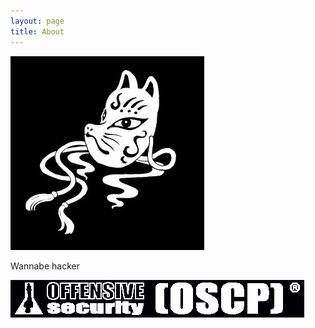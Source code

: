 ```yaml
---
layout: page
title: About
---
```

<style type="text/css">
#htb img {
all : initial;
}
</style>
<img src="/public/images/whitefox.jpg"><br>

<p>Wannabe hacker</p>

<div id="htb">
<script src="https://www.hackthebox.eu/badge/19000"></script>
</div>
<img src="/public/images/offsec-student-certified-emblem-wb-oscp.eps">
